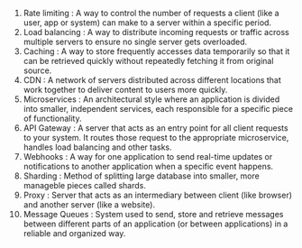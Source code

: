 1. Rate limiting : A way to control the number of requests a client (like a user, app or system) can make to a server within a specific period.
2. Load balancing : A way to distribute incoming requests or traffic across multiple servers to ensure no single server gets overloaded.
3. Caching : A way to store frequently accesses data temporarily so that it can be retrieved quickly without repeatedly fetching it from original source.
4. CDN : A network of servers distributed across different locations that work together to deliver content to users more quickly.
5. Microservices : An architectural style where an application is divided into smaller, independent services, each responsible for a specific piece of functionality.
6. API Gateway : A server that acts as an entry point for all client requests to your system. It routes those request to the appropriate microservice, handles load balancing and other tasks.
7. Webhooks : A way for one application to send real-time updates or notifications to another application when a specific event happens.
8. Sharding : Method of splitting large database into smaller, more manageble pieces called shards.
9. Proxy : Server that acts as an intermediary between client (like browser) and another server (like a website).
10. Message Queues : System used to send, store and retrieve messages between different parts of an application (or between applications) in a reliable and organized way.
